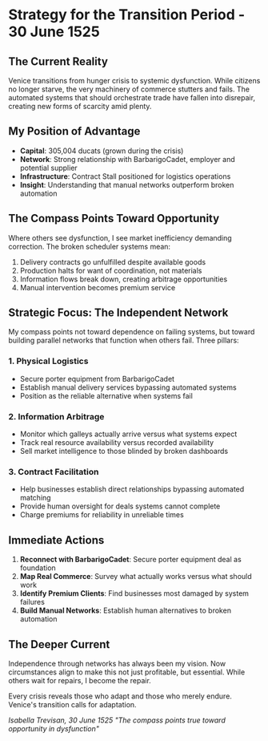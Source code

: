 # Strategy for the Transition Period - 30 June 1525

## The Current Reality
Venice transitions from hunger crisis to systemic dysfunction. While citizens no longer starve, the very machinery of commerce stutters and fails. The automated systems that should orchestrate trade have fallen into disrepair, creating new forms of scarcity amid plenty.

## My Position of Advantage
- **Capital**: 305,004 ducats (grown during the crisis)
- **Network**: Strong relationship with BarbarigoCadet, employer and potential supplier
- **Infrastructure**: Contract Stall positioned for logistics operations
- **Insight**: Understanding that manual networks outperform broken automation

## The Compass Points Toward Opportunity
Where others see dysfunction, I see market inefficiency demanding correction. The broken scheduler systems mean:
1. Delivery contracts go unfulfilled despite available goods
2. Production halts for want of coordination, not materials  
3. Information flows break down, creating arbitrage opportunities
4. Manual intervention becomes premium service

## Strategic Focus: The Independent Network
My compass points not toward dependence on failing systems, but toward building parallel networks that function when others fail. Three pillars:

### 1. Physical Logistics
- Secure porter equipment from BarbarigoCadet
- Establish manual delivery services bypassing automated systems
- Position as the reliable alternative when systems fail

### 2. Information Arbitrage  
- Monitor which galleys actually arrive versus what systems expect
- Track real resource availability versus recorded availability
- Sell market intelligence to those blinded by broken dashboards

### 3. Contract Facilitation
- Help businesses establish direct relationships bypassing automated matching
- Provide human oversight for deals systems cannot complete
- Charge premiums for reliability in unreliable times

## Immediate Actions
1. **Reconnect with BarbarigoCadet**: Secure porter equipment deal as foundation
2. **Map Real Commerce**: Survey what actually works versus what should work
3. **Identify Premium Clients**: Find businesses most damaged by system failures
4. **Build Manual Networks**: Establish human alternatives to broken automation

## The Deeper Current
Independence through networks has always been my vision. Now circumstances align to make this not just profitable, but essential. While others wait for repairs, I become the repair.

Every crisis reveals those who adapt and those who merely endure. Venice's transition calls for adaptation.

*Isabella Trevisan, 30 June 1525*
*"The compass points true toward opportunity in dysfunction"*